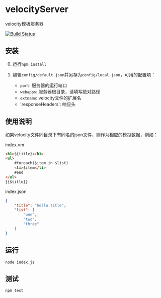 # velocityServer

velocity模板服务器

[![Build Status](https://travis-ci.org/holyzfy/velocityServer.svg)](https://travis-ci.org/holyzfy/velocityServer)

## 安装

0. 运行`npm install`

0. 编辑`config/default.json`并另存为`config/local.json`，可用的配置项：

    * `port`: 服务器的运行端口
    * `webapps`: 服务器根目录，请填写绝对路径
    * `extname`: velocity文件的扩展名
    * 'responseHeaders': 响应头

## 使用说明

如果velocity文件同目录下有同名的json文件，则作为相应的模拟数据，例如：

index.vm

```html
<h1>${title}</h1>
<ul>
    #foreach($item in $list)
    <li>$item</li>
    #end
</ul>
{{$title}}
```

index.json

```json
{
    "title": "hello title",
    "list": [
        "one",
        "two",
        "three"
    ]
}
```

## 运行

    node index.js

## 测试

    npm test
